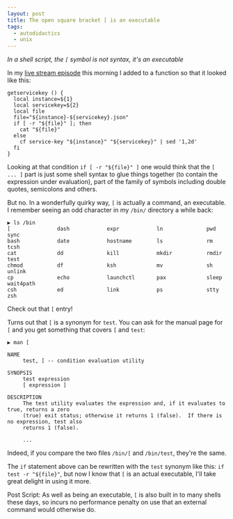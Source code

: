 ```yaml
---
layout: post
title: The open square bracket [ is an executable
tags:
  - autodidactics
  - unix
---
```


_In a shell script, the `[` symbol is not syntax, it's an executable_

In my [live stream episode](https://www.youtube.com/watch?v=Ct-uiu3RRZs) this morning I added to a function so that it looked like this:

```shell
getservicekey () {
  local instance=${1}
  local servicekey=${2}
  local file
  file="${instance}-${servicekey}.json"
  if [ -r "${file}" ]; then
    cat "${file}"
  else
    cf service-key "${instance}" "${servicekey}" | sed '1,2d'
  fi
}
```

Looking at that condition `if [ -r "${file}" ]` one would think that the `[ ... ]` part is just some shell syntax to glue things together (to contain the expression under evaluation), part of the family of symbols including double quotes, semicolons and others.

But no. In a wonderfully quirky way, `[` is actually a command, an executable. I remember seeing an odd character in my `/bin/` directory a while back:

```
▶ ls /bin
[               dash            expr            ln              pwd             sync
bash            date            hostname        ls              rm              tcsh
cat             dd              kill            mkdir           rmdir           test
chmod           df              ksh             mv              sh              unlink
cp              echo            launchctl       pax             sleep           wait4path
csh             ed              link            ps              stty            zsh
```

Check out that `[` entry!

Turns out that `[` is a synonym for `test`. You can ask for the manual page for `[` and you get something that covers `[` and `test`:

```shell
▶ man [

NAME
     test, [ -- condition evaluation utility

SYNOPSIS
     test expression
     [ expression ]

DESCRIPTION
     The test utility evaluates the expression and, if it evaluates to true, returns a zero
     (true) exit status; otherwise it returns 1 (false).  If there is no expression, test also
     returns 1 (false).

     ...
```

Indeed, if you compare the two files `/bin/[` and `/bin/test`, they're the same.

The `if` statement above can be rewritten with the `test` synonym like this: `if test -r "${file}"`, but now I know that `[` is an actual executable, I'll take great delight in using it more.

Post Script: As well as being an executable, `[` is also built in to many shells these days, so incurs no performance penalty on use that an external command would otherwise do.
